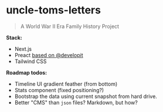 uncle-toms-letters
==================

> A World War II Era Family History Project


**Stack:**

* Next.js
* Preact [based on @developit](https://github.com/developit/nextjs-preact-demo)
* Tailwind CSS


**Roadmap todos:**

* Timeline UI gradient feather (from bottom)
* Stats component (fixed positioning?)
* Bootstrap the data using current snapshot from hard drive.
* Better "CMS" than `json` files? Markdown, but how?